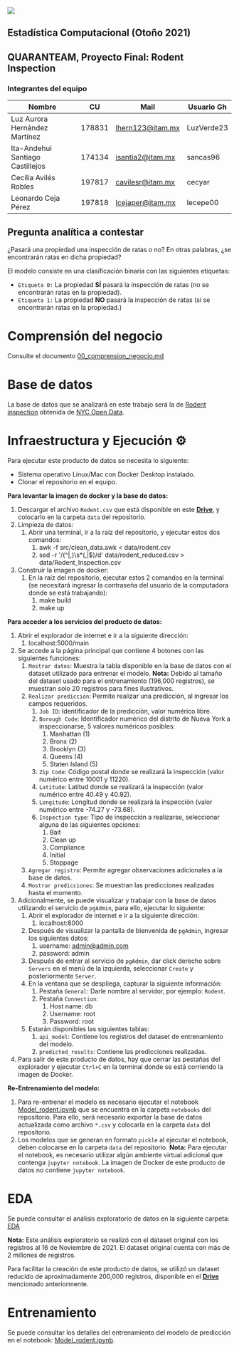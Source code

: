 ![](https://lh3.googleusercontent.com/proxy/nJHMyK845YMo3gHd1CzaT-As-oV-WIxmBkvyF0d9x-OFcfwWgJHXWHODydp8VhCMAbqu1_DU6Gl5KL4g2juIW3wSGKmVdKs_rVfCDFaxK97h4Ot-dps)

## Estadística Computacional (Otoño 2021)
## QUARANTEAM, Proyecto Final: Rodent Inspection
	
### Integrantes del equipo

| Nombre                           |  CU    | Mail               | Usuario Gh |
|----------------------------------|--------|--------------------|------------|
| Luz Aurora Hernández Martínez    | 178831 | lhern123@itam.mx   | LuzVerde23 |
| Ita-Andehui Santiago Castillejos | 174134 | isantia2@itam.mx   | sancas96   |
| Cecilia Avilés Robles            | 197817 | cavilesr@itam.mx   | cecyar     |
| Leonardo Ceja Pérez              | 197818 | lcejaper@itam.mx   | lecepe00   |

## Pregunta analítica a contestar
¿Pasará una propiedad una inspección de ratas o no?  En otras palabras, ¿se encontrarán ratas en dicha propiedad?

El modelo consiste en una clasificación binaria con las siguientes etiquetas:

- `Etiqueta 0:`  La propiedad **SÍ** pasará la inspección de ratas (no se encontrarán ratas en la propiedad).
- `Etiqueta 1:`  La propiedad **NO** pasará la inspección de ratas (sí se encontrarán ratas en la propiedad.)

# Comprensión del negocio
Consulte el documento [00_comprension_negocio.md](https://github.com/cecyar/rodent_inspection/blob/main/00_comprension_negocio.md)

# Base de datos
La base de datos que se analizará en este trabajo será la de [Rodent inspection](https://data.cityofnewyork.us/Health/Rodent-Inspection/p937-wjvj) obtenida de [NYC Open Data](https://opendata.cityofnewyork.us/).

# Infraestructura y Ejecución ⚙

Para ejecutar este producto de datos se necesita lo siguiente:
- Sistema operativo Linux/Mac con Docker Desktop instalado.
- Clonar el repositorio en el equipo.

**Para levantar la imagen de docker y la base de datos:**
1. Descargar el archivo `Rodent.csv` que está disponible en este [**Drive**](https://drive.google.com/file/d/1JCXlYAfIUP7xOGPAxS-MUKE1sNXJMWKl/view?usp=sharing), y colocarlo en la carpeta `data` del repositorio.
2. Limpieza de datos: 
   1. Abrir una terminal, ir a la raíz del repositorio, y ejecutar estos dos comandos:
      1. awk -f src/clean_data.awk < data/rodent.csv
      2. sed -r '/(^|,)\s*(,|$)/d' data/rodent_reduced.csv > data/Rodent_Inspection.csv
3. Construir la imagen de docker:  
   1. En la raíz del repositorio, ejecutar estos 2 comandos en la terminal (se necesitará ingresar la contraseña del usuario de la computadora donde se está trabajando):
      1. make build
      2. make up

**Para acceder a los servicios del producto de datos:**
1. Abrir el explorador de internet e ir a la siguiente dirección:
   1. localhost:5000/main
2. Se accede a la página principal que contiene 4 botones con las siguientes funciones:
   1. `Mostrar datos`:  Muestra la tabla disponible en la base de datos con el dataset utilizado para entrenar el modelo.  **Nota:**  Debido al tamaño del dataset usado para el entrenamiento (196,000 registros), se muestran solo 20 registros para fines ilustrativos.
   2. `Realizar predicción`:  Permite realizar una predicción, al ingresar los campos requeridos.
      1. `Job ID`:  Identificador de la predicción, valor numérico libre.
      2. `Borough Code`:  Identificador numérico del distrito de Nueva York a inspeccionarse, 5 valores numéricos posibles:
         1. Manhattan (1)
         2. Bronx (2)
         3. Brooklyn (3)
         4. Queens (4)
         5. Staten Island (5)
      3. `Zip Code`:  Código postal donde se realizará la inspección (valor numérico entre 10001 y 11220). 
      4. `Latitude`:  Latitud donde se realizará la inspección (valor numérico entre 40.49 y 40.92).
      5. `Longitude`:  Longitud donde se realizará la inspección (valor numérico entre -74.27 y -73.68).
      6. `Inspection type`:  Tipo de inspección a realizarse, seleccionar alguna de las siguientes opciones:
         1. Bait
         2. Clean up
         3. Compliance
         4. Initial
         5. Stoppage
   2. `Agregar registro`:  Permite agregar observaciones adicionales a la base de datos.
   3. `Mostrar predicciones`:  Se muestran las predicciones realizadas hasta el momento.
3. Adicionalmente, se puede visualizar y trabajar con la base de datos utilizando el servicio de `pgAdmin`, para ello, ejecutar lo siguiente:  
   1. Abrir el explorador de internet e ir a la siguiente dirección:
      1. localhost:8000
   2. Después de visualizar la pantalla de bienvenida de `pgAdmin`, ingresar los siguientes datos:
         1. username:  admin@admin.com
         2. password:  admin
   3. Después de entrar al servicio de `pgAdmin`, dar click derecho sobre `Servers` en el menú de la izquierda, seleccionar `Create` y posteriormente `Server`.
   4. En la ventana que se despliega, capturar la siguiente información:
      1. Pestaña `General`: Darle nombre al servidor, por ejemplo: `Rodent`.
      2. Pestaña `Connection`:  
         1. Host name:  db
         2. Username:  root
         3. Password:  root
   5. Estarán disponibles las siguientes tablas:
      1. `api_model`:  Contiene los registros del dataset de entrenamiento del modelo.
      2. `predicted_results`:  Contiene las predicciones realizadas.  
4. Para salir de este producto de datos, hay que cerrar las pestañas del explorador y ejecutar `Ctrl+C` en la terminal donde se está corriendo la imagen de Docker.

**Re-Entrenamiento del modelo:**
1. Para re-entrenar el modelo es necesario ejecutar el notebook [Model_rodent.ipynb](https://github.com/cecyar/rodent_inspection/blob/main/notebooks/Model_rodent.ipynb) que se encuentra en la carpeta `notebooks` del repositorio.  Para ello, será necesario exportar la base de datos actualizada como archivo `*.csv` y colocarla en la carpeta `data` del repositorio.
2. Los modelos que se generan en formato `pickle` al ejecutar el notebook, deben colocarse en la carpeta `data` del repositorio.  **Nota:**  Para ejecutar el notebook, es necesario utilizar algún ambiente virtual adicional que contenga `jupyter notebook`.  La imagen de Docker de este producto de datos no contiene `jupyter notebook`.

# EDA
Se puede consultar el análisis exploratorio de datos en la siguiente carpeta:  [EDA](https://github.com/cecyar/rodent_inspection/tree/main/notebooks/eda)

**Nota:**  Este análisis exploratorio se realizó con el dataset original con los registros al 16 de Noviembre de 2021.  El dataset original cuenta con más de 2 millones de registros.  

Para facilitar la creación de este producto de datos, se utilizó un dataset reducido de aproximadamente 200,000 registros, disponible en el [**Drive**](https://drive.google.com/file/d/1JCXlYAfIUP7xOGPAxS-MUKE1sNXJMWKl/view?usp=sharing) mencionado anteriormente.

# Entrenamiento
Se puede consultar los detalles del entrenamiento del modelo de predicción en el notebook: [Model_rodent.ipynb](https://github.com/cecyar/rodent_inspection/blob/main/notebooks/Model_rodent.ipynb).

